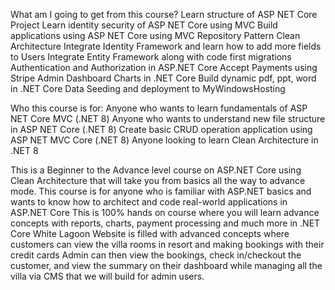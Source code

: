 What am I going to get from this course?
Learn structure of ASP NET Core Project
Learn identity security of ASP NET Core using MVC
Build applications using ASP NET Core using MVC
Repository Pattern
Clean Architecture
Integrate Identity Framework and learn how to add more fields to Users
Integrate Entity Framework along with code first migrations
Authentication and Authorization in ASP.NET Core
Accept Payments using Stripe
Admin Dashboard
Charts in .NET Core
Build dynamic pdf, ppt, word in .NET Core
Data Seeding and deployment to MyWindowsHosting

Who this course is for:
Anyone who wants to learn fundamentals of ASP NET Core MVC (.NET 8)
Anyone who wants to understand new file structure in ASP NET Core (.NET 8)
Create basic CRUD operation application using ASP NET MVC Core (.NET 8)
Anyone looking to learn Clean Architecture in .NET 8

This is a Beginner to the Advance level course on ASP.NET Core using Clean Architecture that will take you from basics all the way to advance mode.
This course is for anyone who is familiar with ASP.NET basics and wants to know how to architect and code real-world applications in ASP.NET Core
This is 100% hands on course where you will learn advance concepts with reports, charts, payment processing and much more in .NET Core
White Lagoon Website is filled with advanced concepts where customers can view the villa rooms in resort and making bookings with their credit cards
Admin can then view the bookings, check in/checkout the customer, and view the summary on their dashboard while managing all the villa via CMS that we will build for admin users.
